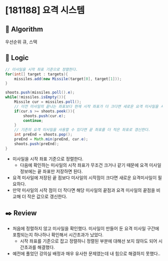 # [181188] 요격 시스템

## :pushpin: **Algorithm**

우선순위 큐, 스택

## :round_pushpin: **Logic**

```java
// 미사일을 시작 좌표 기준으로 정렬한다.
for(int[] target : targets){
    missiles.add(new Missile(target[0], target[1]));
}

shoots.push(missiles.poll().e);
while(!missiles.isEmpty()){
    Missile cur = missiles.poll();
    // 이전 미사일의 끝나는 좌표보다 현재 시작 좌표가 더 크다면 새로운 요격 미사일을 사용한다.
    if(cur.s >= shoots.peek()){
        shoots.push(cur.e);
        continue;
    }
    // 기존의 요격 미사일을 사용할 수 있다면 끝 좌표를 더 적은 좌표로 갱신한다.
    int preEnd = shoots.pop();
    preEnd = Math.min(preEnd, cur.e);
    shoots.push(preEnd);
}
```

- 미사일을 시작 좌표 기준으로 정렬한다. 
  - 다음에 확인하는 미사일의 시작 좌표가 무조건 크거나 같기 때문에 요격 미사일 정보에는 끝 좌표만 저장하면 된다.
- 요격 미사일에 저장된 끝 점보다 미사일의 시작점이 크다면 새로운 요격미사일이 필요하다.
- 만약 미사일의 시작 점이 더 작다면 해당 미사일의 끝점과 요격 미사일의 끝점을 비교해 더 작은 값으로 갱신한다.

## :black_nib: **Review**

- 처음에 정렬하지 않고 미사일을 확인했다. 미사일이 만들어 둔 요격 미사일 구간에 포함되는지 하나하나 확인해서 시간초과가 났었다.
  - 시작 좌표를 기준으로 잡고 정렬하니 정렬된 부분에 대해선 보지 않아도 되어 시간초과를 해결했다.
- 예전에 풀었던 강의실 배정과 매우 유사한 문제였는데 내 힘으로 해결하지 못했다..